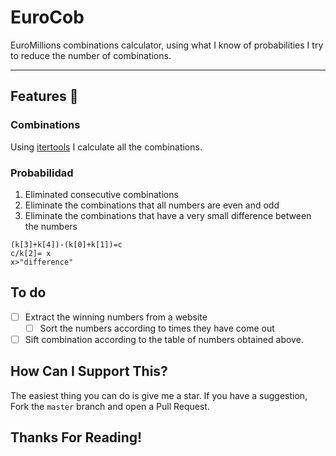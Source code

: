 # EuroCob 
EuroMillions combinations calculator, using what I know of probabilities I try to reduce the number of combinations.

------------
## Features 🚀

### Combinations
Using [itertools](https://docs.python.org/3/library/itertools.html "itertools") I calculate all the combinations.

### Probabilidad
1. Eliminated consecutive combinations
2. Eliminate the combinations that all numbers are even and odd
3. Eliminate the combinations that have a very small difference between the numbers

```
(k[3]+k[4])-(k[0]+k[1])=c
c/k[2]= x
x>"difference"
```

## To do
- [ ] Extract the winning numbers from a website
   - [ ] Sort the numbers according to times they have come out
- [ ] Sift combination according to the table of numbers obtained above.

## How Can I Support This?
The easiest thing you can do is give me a star.
If you have a suggestion, Fork the `master` branch and open a Pull Request.
## Thanks For Reading!

